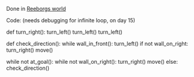 Done in [Reeborgs world](https://reeborg.ca/reeborg.html?lang=en&mode=python&menu=worlds%2Fmenus%2Freeborg_intro_en.json&name=Alone&url=worlds%2Ftutorial_en%2Falone.json)

Code: (needs debugging for infinite loop, on day 15)

def turn_right():
    turn_left()
    turn_left()
    turn_left()

def check_direction():
    while wall_in_front():
        turn_left()
        if not wall_on_right:
            turn_right()
    move()
    
while not at_goal():
    while not wall_on_right():
        turn_right()
        move()
    else:
        check_direction()